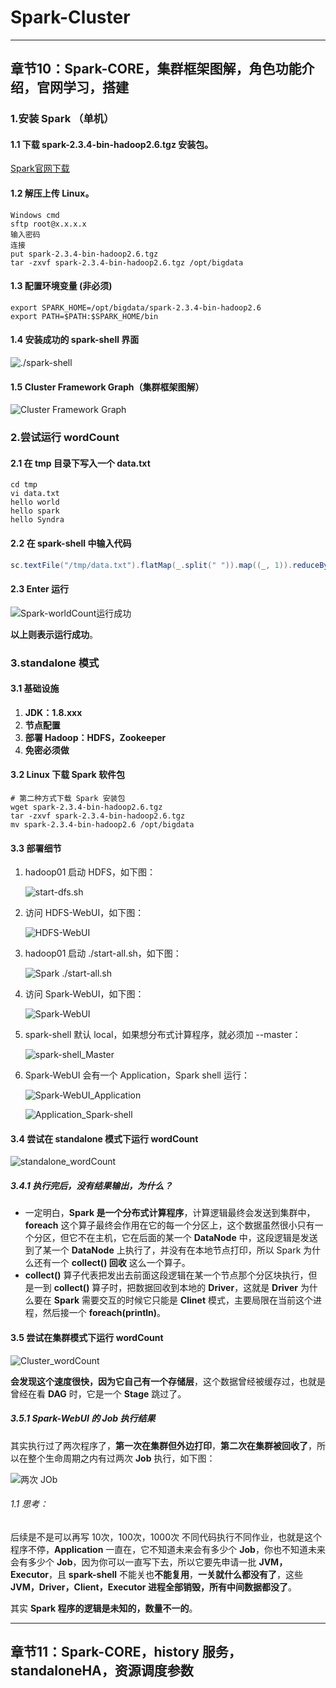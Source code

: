 # Spark-Cluster

------

## 章节10：Spark-CORE，集群框架图解，角色功能介绍，官网学习，搭建

### 1.安装 Spark （单机）

#### 1.1 下载 spark-2.3.4-bin-hadoop2.6.tgz 安装包。

[Spark官网下载](https://archive.apache.org/dist/spark/spark-2.3.4/)

#### 1.2 解压上传 Linux。

```shell
Windows cmd
sftp root@x.x.x.x
输入密码
连接
put spark-2.3.4-bin-hadoop2.6.tgz
tar -zxvf spark-2.3.4-bin-hadoop2.6.tgz /opt/bigdata
```



#### 1.3 配置环境变量 **(非必须)**

```shell
export SPARK_HOME=/opt/bigdata/spark-2.3.4-bin-hadoop2.6
export PATH=$PATH:$SPARK_HOME/bin
```



#### 1.4 安装成功的 **spark-shell** 界面

![./spark-shell](D:\ideaProject\bigdata\bigdata-spark\image\Spark-2.3.4_hadoop2.6-安装成功.png)

#### 1.5 Cluster Framework Graph（集群框架图解）

![Cluster Framework Graph]()

### 2.尝试运行 **wordCount**

#### 2.1 在 **tmp** 目录下写入一个 **data.txt**

```shell
cd tmp
vi data.txt
hello world
hello spark
hello Syndra
```

#### 2.2 在 **spark-shell** 中输入代码

```scala
sc.textFile("/tmp/data.txt").flatMap(_.split(" ")).map((_, 1)).reduceByKey(_ + _).foreach(println)
```

#### 2.3 **Enter** 运行

![Spark-worldCount运行成功](D:\ideaProject\bigdata\bigdata-spark\image\Spark-worldCount-运行成功.png)

**以上则表示运行成功**。

### 3.**standalone** 模式

#### 3.1 基础设施

1. **JDK：1.8.xxx**
2. **节点配置**
3. **部署 Hadoop：HDFS，Zookeeper**
4. **免密必须做**

#### 3.2 Linux 下载 Spark 软件包

```shell
# 第二种方式下载 Spark 安装包
wget spark-2.3.4-bin-hadoop2.6.tgz
tar -zxvf spark-2.3.4-bin-hadoop2.6.tgz
mv spark-2.3.4-bin-hadoop2.6 /opt/bigdata
```

#### 3.3 部署细节

1. hadoop01 启动 HDFS，如下图：

   ![start-dfs.sh](D:\ideaProject\bigdata\bigdata-spark\image\hadoop01-start-dfs.png)

2. 访问 HDFS-WebUI，如下图：

   ![HDFS-WebUI](D:\ideaProject\bigdata\bigdata-spark\image\HDFS-WebUI.png)

3. hadoop01 启动 ./start-all.sh，如下图：

   ![Spark ./start-all.sh](D:\ideaProject\bigdata\bigdata-spark\image\Spark-start-all-sh.png)

4. 访问 Spark-WebUI，如下图：

   ![Spark-WebUI](D:\ideaProject\bigdata\bigdata-spark\image\Spark-WebUI.png)

5. spark-shell 默认 local，如果想分布式计算程序，就必须加 --master：

   ![spark-shell_Master](D:\ideaProject\bigdata\bigdata-spark\image\spark-shell_Master.png)

6. Spark-WebUI 会有一个 Application，Spark shell 运行：

   ![Spark-WebUI_Application](D:\ideaProject\bigdata\bigdata-spark\image\Spark-WebUI_Application.png)

   ![Application_Spark-shell](D:\ideaProject\bigdata\bigdata-spark\image\Application_Spark_shell.png)

#### 3.4 尝试在 standalone 模式下运行 wordCount

![standalone_wordCount](D:\ideaProject\bigdata\bigdata-spark\image\standalone_wordCount.png)

##### 3.4.1 执行完后，没有结果输出，为什么？

- 一定明白，**Spark 是一个分布式计算程序**，计算逻辑最终会发送到集群中，**foreach** 这个算子最终会作用在它的每一个分区上，这个数据虽然很小只有一个分区，但它不在主机，它在后面的某一个 **DataNode** 中，这段逻辑是发送到了某一个 **DataNode** 上执行了，并没有在本地节点打印，所以 Spark 为什么还有一个 **collect() 回收** 这么一个算子。
- **collect()** 算子代表把发出去前面这段逻辑在某一个节点那个分区块执行，但是一到 **collect()** 算子时，把数据回收到本地的 **Driver**，这就是 **Driver** 为什么要在 **Spark** 需要交互的时候它只能是 **Clinet** 模式，主要局限在当前这个进程，然后接一个 **foreach(println)**。

#### 3.5 尝试在集群模式下运行 wordCount

![Cluster_wordCount](D:\ideaProject\bigdata\bigdata-spark\image\Cluster_wordCount.png)

**会发现这个速度很快，因为它自己有一个存储层**，这个数据曾经被缓存过，也就是曾经在看 **DAG** 时，它是一个 **Stage** 跳过了。

##### 3.5.1 Spark-WebUI 的 Job 执行结果

其实执行过了两次程序了，**第一次在集群但外边打印**，**第二次在集群被回收了**，所以在整个生命周期之内有过两次 **Job** 执行，如下图：

![两次 JOb](D:\ideaProject\bigdata\bigdata-spark\image\两次Job.png)

###### 1.1 思考：

后续是不是可以再写 10次，100次，1000次 不同代码执行不同作业，也就是这个程序不停，**Application** 一直在，它不知道未来会有多少个 **Job**，你也不知道未来会有多少个 **Job**，因为你可以一直写下去，所以它要先申请一批 **JVM，Executor**，且 **spark-shell** 不能关也**不能复用**，**一关就什么都没有了**，这些 **JVM，Driver，Client，Executor 进程全部销毁，所有中间数据都没了**。

其实 **Spark 程序的逻辑是未知的，数量不一的**。

------

## 章节11：Spark-CORE，history 服务，standaloneHA，资源调度参数